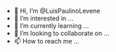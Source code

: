 - 👋 Hi, I’m @LuisPaulinoLevene
- 👀 I’m interested in ...
- 🌱 I’m currently learning ...
- 💞️ I’m looking to collaborate on ...
- 📫 How to reach me ...

<!---
LuisPaulinoLevene/LuisPaulinoLevene is a ✨ special ✨ repository because its `README.md` (this file) appears on your GitHub profile.
You can click the Preview link to take a look at your changes.
--->
